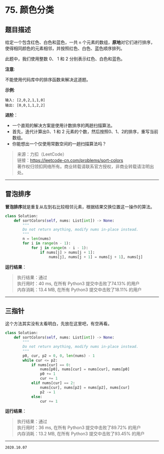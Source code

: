 # 75. 颜色分类

## 题目描述

给定一个包含红色、白色和蓝色，一共 `n` 个元素的数组，**原地**对它们进行排序，使得相同颜色的元素相邻，并按照红色、白色、蓝色顺序排列。

此题中，我们使用整数 0、 1 和 2 分别表示红色、白色和蓝色。

**注意**:

不能使用代码库中的排序函数来解决这道题。

**示例**:

```text
输入: [2,0,2,1,1,0]
输出: [0,0,1,1,2,2]
```

**进阶**：

- 一个直观的解决方案是使用计数排序的两趟扫描算法。
- 首先，迭代计算出0、1 和 2 元素的个数，然后按照0、1、2的排序，重写当前数组。
- 你能想出一个仅使用常数空间的一趟扫描算法吗？

> 来源：力扣（LeetCode）  
> 链接：<https://leetcode-cn.com/problems/sort-colors>  
> 著作权归领扣网络所有。商业转载请联系官方授权，非商业转载请注明出处。

---

## 冒泡排序

**冒泡排序**就是重复从左到右比较相邻元素，根据结果交换位置这一操作的算法。

```python
class Solution:
    def sortColors(self, nums: List[int]) -> None:
        """
        Do not return anything, modify nums in-place instead.
        """
        n = len(nums)
        for i in range(n - 1):
            for j in range(n - i - 1):
                if nums[j] > nums[j + 1]:
                    nums[j], nums[j + 1] = nums[j + 1], nums[j]
```

**运行结果**：

> 执行结果：通过  
> 执行用时：40 ms, 在所有 Python3 提交中击败了74.13% 的用户  
> 内存消耗：13.4 MB, 在所有 Python3 提交中击败了18.11% 的用户

---

## 三指针

这个方法其实没有太看明白，先放在这里吧，有空再看。

```python
class Solution:
    def sortColors(self, nums: List[int]) -> None:
        """
        Do not return anything, modify nums in-place instead.
        """
        p0, cur, p2 = 0, 0, len(nums) - 1
        while cur <= p2:
            if nums[cur] == 0:
                nums[p0], nums[cur] = nums[cur], nums[p0]
                p0 += 1
                cur += 1
            elif nums[cur] == 2:
                nums[cur], nums[p2] = nums[p2], nums[cur]
                p2 -= 1
            else:
                cur += 1
```

**运行结果**：

> 执行结果：通过  
> 执行用时：36 ms, 在所有 Python3 提交中击败了89.72% 的用户  
> 内存消耗：13.2 MB, 在所有 Python3 提交中击败了93.45% 的用户

---

`2020.10.07`
